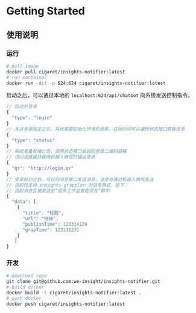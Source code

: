 # Getting Started

## 使用说明

### 运行

```bash
# pull image
docker pull cigaret/insights-notifier:latest
# run container
docker run -dit -p 624:624 cigaret/insights-notifier:latest
```

启动之后，可以通过本地的 `localhost:624/api/chatbot` 向系统发送控制指令。
​

```javascript
// 启动并登录
{
  "type": "login"
}
// 发送登录指定之后，系统需要初始化环境和依赖，这段时间可以遍历状态接口获取信息
{
  "type": "status"
}
// 系统准备就绪之后，调用状态接口会返回登录二维码链接
// 访问该链接并使用机器人微信扫描以登录
{
  "qr": "http://login.qr"
}
// 登录成功之后，可以向消息接口发送消息，消息会通过机器人微信发送
// 目前仅支持 insights-grappler 的消息格式，如下：
// 目前消息会被发送至“国务工作监督委员会”群中
{
  "data": [
    {
      "title": "标题",
      "url": "链接",
      "publishTime": 123314124
      "grapTime": 123131231
    }
   ]
}
```

### 开发

```bash
# download repo
git clone git@github.com:we-insight/insights-notifier.git
# build docker
docker build -t cigaret/insights-notifier:latest .
# push docker
docker push cigaret/insights-notifier:latest
```
